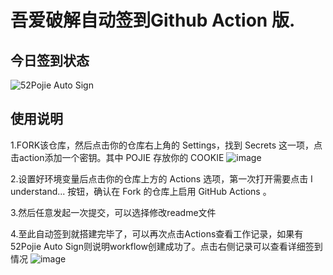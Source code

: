 # 吾爱破解自动签到Github Action 版.

## 今日签到状态
![52Pojie Auto Sign](https://github.com/HailongJson/52pojie_Sign/workflows/52Pojie%20Auto%20Sign/badge.svg)

## 使用说明
1.FORK该仓库，然后点击你的仓库右上角的 Settings，找到 Secrets 这一项，点击action添加一个密钥。其中 POJIE 存放你的 COOKIE
 ![image](https://user-images.githubusercontent.com/30728105/164890391-fa078448-0f6d-41bc-a9ee-1400ff31818c.png)

2.设置好环境变量后点击你的仓库上方的 Actions 选项，第一次打开需要点击 I understand... 按钮，确认在 Fork 的仓库上启用 GitHub Actions 。

3.然后任意发起一次提交，可以选择修改readme文件

4.至此自动签到就搭建完毕了，可以再次点击Actions查看工作记录，如果有52Pojie Auto Sign则说明workflow创建成功了。点击右侧记录可以查看详细签到情况
 ![image](https://user-images.githubusercontent.com/30728105/164890525-ce8d045e-149c-4707-98dd-216299e7ea60.png)
